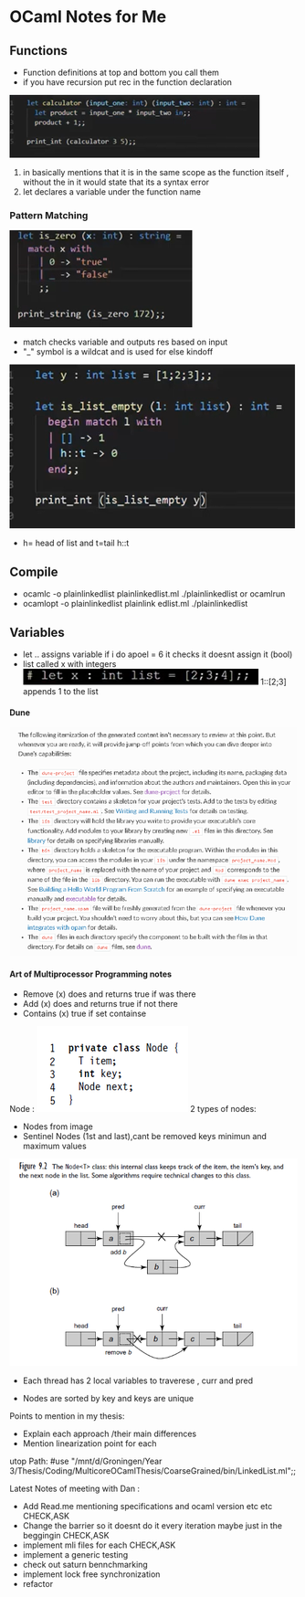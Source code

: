 # OCaml Notes for Me

## Functions

- Function definitions at top and bottom you call them
- if you have recursion put rec in the function declaration

![alt text](image.png)

1. in basically mentions that it is in the same scope as the function itself , without the in it would state that its a syntax error
2. let declares a variable under the function name

### Pattern Matching

![alt text](image-1.png)

- match checks variable and outputs res based on input
- "\_" symbol is a wildcat and is used for else kindoff

![alt text](image-3.png)

- h= head of list and t=tail h::t

## Compile

- ocamlc -o plainlinkedlist plainlinkedlist.ml
  ./plainlinkedlist or ocamlrun
- ocamlopt -o plainlinkedlist plainlink
  edlist.ml
  ./plainlinkedlist

## Variables

- let .. assigns variable
  if i do apoel = 6 it checks it doesnt assign it (bool)
- list called x with integers
  ![alt text](image-2.png)
  1::[2;3] appends 1 to the list

#### Dune

![alt text](image-4.png)

#### Art of Multiprocessor Programming notes

- Remove (x) does and returns true if was there
- Add (x) does and returns true if not there
- Contains (x) true if set containse

Node :
![alt text](image-5.png)
2 types of nodes:

- Nodes from image
- Sentinel Nodes (1st and last),cant be removed keys minimun and maximum values

![alt text](image-6.png)

- Each thread has 2 local variables to traverese , curr and pred

- Nodes are sorted by key and keys are unique

Points to mention in my thesis:

- Explain each approach /their main differences
- Mention linearization point for each

utop Path:
#use "/mnt/d/Groningen/Year 3/Thesis/Coding/MulticoreOCamlThesis/CoarseGrained/bin/LinkedList.ml";;

Latest Notes of meeting with Dan :

- Add Read.me mentioning specifications and ocaml version etc etc CHECK,ASK
- Change the barrier so it doesnt do it every iteration maybe just in the beggingin CHECK,ASK
- implement mli files for each CHECK,ASK
- implement a generic testing
- check out saturn bennchmarking
- implement lock free synchronization
- refactor

